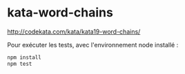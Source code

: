 # kata-word-chains
http://codekata.com/kata/kata19-word-chains/

Pour exécuter les tests, avec l'environnement node installé :
```sh
npm install
npm test
```
